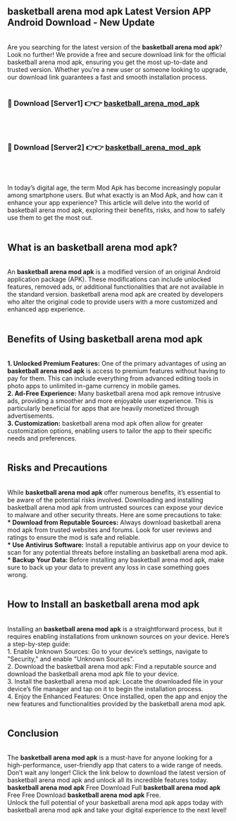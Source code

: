 ## basketball arena mod apk Latest Version APP Android Download - New Update
<br>
Are you searching for the latest version of the <strong>basketball arena mod apk</strong>? Look no further! We provide a free and secure download link for the official basketball arena mod apk, ensuring you get the most up-to-date and trusted version. Whether you're a new user or someone looking to upgrade, our download link guarantees a fast and smooth installation process.
<br>
<br>
<h3>🔴 Download [Server1] 👉👉 <a href="https://modyolo.store/basketball+arena+mod+apk">basketball_arena_mod_apk</a></h3><br>
<br>
<h3>🔴 Download [Server2] 👉👉 <a href="https://modyolo.store/basketball+arena+mod+apk">basketball_arena_mod_apk</a></h3><br>
<br>
<br>
In today’s digital age, the term Mod Apk has become increasingly popular among smartphone users. But what exactly is an Mod Apk, and how can it enhance your app experience? This article will delve into the world of basketball arena mod apk, exploring their benefits, risks, and how to safely use them to get the most out.
<br>
<br>
<h2>What is an basketball arena mod apk?</h2>
<br>
An <strong>basketball arena mod apk</strong> is a modified version of an original Android application package (APK). These modifications can include unlocked features, removed ads, or additional functionalities that are not available in the standard version. basketball arena mod apk are created by developers who alter the original code to provide users with a more customized and enhanced app experience.
<br>
<br>
<h2>Benefits of Using basketball arena mod apk</h2>
<br>
<strong> 1. Unlocked Premium Features:</strong> One of the primary advantages of using an <strong>basketball arena mod apk</strong> is access to premium features without having to pay for them. This can include everything from advanced editing tools in photo apps to unlimited in-game currency in mobile games.
<br>
<strong> 2. Ad-Free Experience:</strong> Many basketball arena mod apk remove intrusive ads, providing a smoother and more enjoyable user experience. This is particularly beneficial for apps that are heavily monetized through advertisements.
<br>
<strong> 3. Customization:</strong> basketball arena mod apk often allow for greater customization options, enabling users to tailor the app to their specific needs and preferences.
<br>
<br>
<h2>Risks and Precautions</h2>
<br>
While <strong>basketball arena mod apk</strong> offer numerous benefits, it’s essential to be aware of the potential risks involved. Downloading and installing basketball arena mod apk from untrusted sources can expose your device to malware and other security threats. Here are some precautions to take:
<br>
<strong> * Download from Reputable Sources:</strong> Always download basketball arena mod apk from trusted websites and forums. Look for user reviews and ratings to ensure the mod is safe and reliable.
<br>
<strong> * Use Antivirus Software:</strong> Install a reputable antivirus app on your device to scan for any potential threats before installing an basketball arena mod apk.
<br>
<strong> * Backup Your Data:</strong> Before installing any basketball arena mod apk, make sure to back up your data to prevent any loss in case something goes wrong.
<br>
<br>
<h2>How to Install an basketball arena mod apk</h2>
<br>
Installing an <strong>basketball arena mod apk</strong> is a straightforward process, but it requires enabling installations from unknown sources on your device. Here’s a step-by-step guide:
<br>
 1. Enable Unknown Sources: Go to your device’s settings, navigate to "Security," and enable "Unknown Sources".
<br>
 2. Download the basketball arena mod apk: Find a reputable source and download the basketball arena mod apk file to your device.
<br>
 3. Install the basketball arena mod apk: Locate the downloaded file in your device’s file manager and tap on it to begin the installation process.
<br>
 4. Enjoy the Enhanced Features: Once installed, open the app and enjoy the new features and functionalities provided by the basketball arena mod apk.
<br>
<br>
<h2><strong>Conclusion</strong></h2>
<br>
The <strong>basketball arena mod apk</strong> is a must-have for anyone looking for a high-performance, user-friendly app that caters to a wide range of needs. Don’t wait any longer! Click the link below to download the latest version of basketball arena mod apk and unlock all its incredible features today.
<br>
<strong>basketball arena mod apk</strong> Free Download Full <strong>basketball arena mod apk</strong> Free Free Download <strong>basketball arena mod apk</strong> Free.
<br>
Unlock the full potential of your basketball arena mod apk apps today with basketball arena mod apk and take your digital experience to the next level!